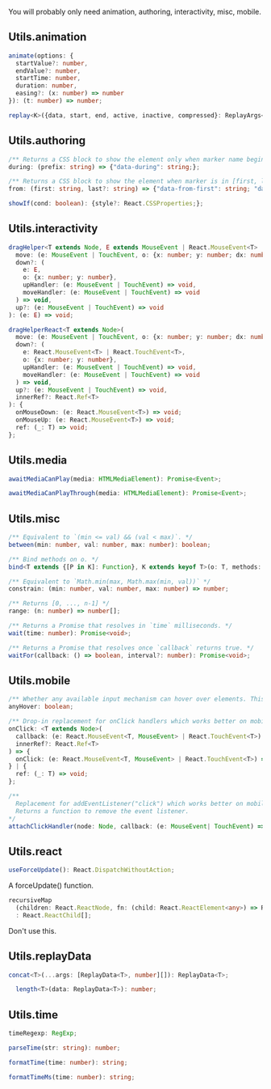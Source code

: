 <p>You will probably only need animation, authoring, interactivity, misc, mobile.</p>

## Utils.animation

<!-- <!-- <pre class="language-typescript" id="animation.animate"><code> -->
```typescript
animate(options: {
  startValue?: number,
  endValue?: number,
  startTime: number,
  duration: number,
  easing?: (x: number) => number
}): (t: number) => number;
```

```typescript
replay<K>({data, start, end, active, inactive, compressed}: ReplayArgs<K>): (t: number) => void;
```

## Utils.authoring

<!-- <!-- <pre class="language-typescript" id="authoring.during"><code> -->
```typescript
/** Returns a CSS block to show the element only when marker name begins with `prefix` */
during: (prefix: string) => {"data-during": string;};
```

```typescript
/** Returns a CSS block to show the element when marker is in [first, last) */
from: (first: string, last?: string) => {"data-from-first": string; "data-from-last"?: string;};
```

```typescript
showIf(cond: boolean): {style?: React.CSSProperties;};
```

## Utils.interactivity

```typescript
dragHelper<T extends Node, E extends MouseEvent | React.MouseEvent<T> | TouchEvent | React.TouchEvent<T>>(
  move: (e: MouseEvent | TouchEvent, o: {x: number; y: number; dx: number; dy: number}) => void,
  down?: (
    e: E,
    o: {x: number; y: number},
    upHandler: (e: MouseEvent | TouchEvent) => void,
    moveHandler: (e: MouseEvent | TouchEvent) => void
  ) => void,
  up?: (e: MouseEvent | TouchEvent) => void
): (e: E) => void;
```

```typescript
dragHelperReact<T extends Node>(
  move: (e: MouseEvent | TouchEvent, o: {x: number; y: number; dx: number; dy: number}) => void,
  down?: (
    e: React.MouseEvent<T> | React.TouchEvent<T>,
    o: {x: number; y: number},
    upHandler: (e: MouseEvent | TouchEvent) => void,
    moveHandler: (e: MouseEvent | TouchEvent) => void
  ) => void,
  up?: (e: MouseEvent | TouchEvent) => void,
  innerRef?: React.Ref<T>
): {
  onMouseDown: (e: React.MouseEvent<T>) => void;
  onMouseUp: (e: React.MouseEvent<T>) => void;
  ref: (_: T) => void;
};
```

## Utils.media

```typescript
awaitMediaCanPlay(media: HTMLMediaElement): Promise<Event>;
```

```typescript
awaitMediaCanPlayThrough(media: HTMLMediaElement): Promise<Event>;
```

## Utils.misc

```typescript
/** Equivalent to `(min <= val) && (val < max)`. */
between(min: number, val: number, max: number): boolean;
```

```typescript
/** Bind methods on o. */
bind<T extends {[P in K]: Function}, K extends keyof T>(o: T, methods: K[]): void;
```

```typescript
/** Equivalent to `Math.min(max, Math.max(min, val))` */
constrain: (min: number, val: number, max: number) => number;    
```

```typescript
/** Returns [0, ..., n-1] */
range: (n: number) => number[];
```

```typescript
/** Returns a Promise that resolves in `time` milliseconds. */
wait(time: number): Promise<void>;
```

```typescript
/** Returns a Promise that resolves once `callback` returns true. */
waitFor(callback: () => boolean, interval?: number): Promise<void>;
```

## Utils.mobile

```typescript
/** Whether any available input mechanism can hover over elements. This is used as a standin for desktop/mobile. */
anyHover: boolean;
```

```typescript
/** Drop-in replacement for onClick handlers which works better on mobile. */
onClick: <T extends Node>(
  callback: (e: React.MouseEvent<T, MouseEvent> | React.TouchEvent<T>) => void,
  innerRef?: React.Ref<T>
) => {
  onClick: (e: React.MouseEvent<T, MouseEvent> | React.TouchEvent<T>) => void;
} | {
  ref: (_: T) => void;
};
```

```typescript
/**
  Replacement for addEventListener("click") which works better on mobile.
  Returns a function to remove the event listener.
*/
attachClickHandler(node: Node, callback: (e: MouseEvent| TouchEvent) => void): () => void;
```

<h2 id="react">Utils.react</h2>

```typescript
useForceUpdate(): React.DispatchWithoutAction;
```
A forceUpdate() function.

```typescript
recursiveMap
  (children: React.ReactNode, fn: (child: React.ReactElement<any>) => React.ReactElement<any>)
  : React.ReactChild[];
```

Don't use this.

<h2 id="replayData">Utils.replayData</h2>

```typescript
concat<T>(...args: [ReplayData<T>, number][]): ReplayData<T>;
```

```typescript
  length<T>(data: ReplayData<T>): number;
```

## Utils.time

```typescript
timeRegexp: RegExp;
```

```typescript
parseTime(str: string): number;
```

```typescript
formatTime(time: number): string;
```

```typescript
formatTimeMs(time: number): string;    
```
